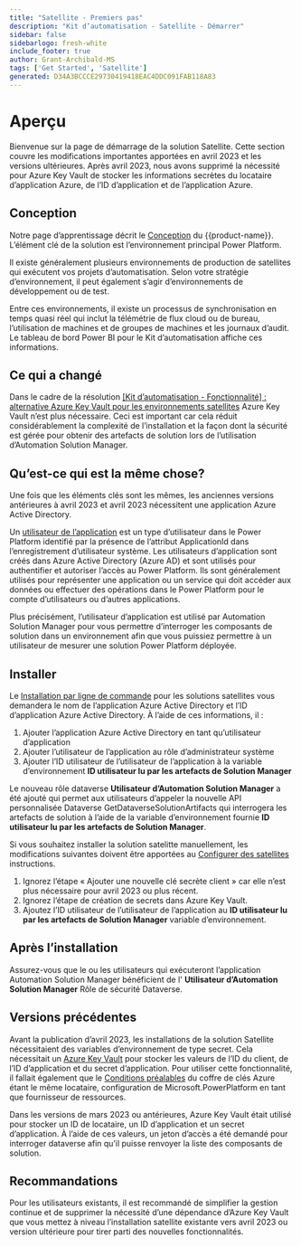 ```yaml
---
title: "Satellite - Premiers pas"
description: "Kit d’automatisation - Satellite - Démarrer"
sidebar: false
sidebarlogo: fresh-white
include_footer: true
author: Grant-Archibald-MS
tags: ['Get Started', 'Satellite']
generated: D34A3BCCCE29730419418EAC4DDC091FAB118A83
---
```


# Aperçu

Bienvenue sur la page de démarrage de la solution Satellite. Cette section couvre les modifications importantes apportées en avril 2023 et les versions ultérieures. Après avril 2023, nous avons supprimé la nécessité pour Azure Key Vault de stocker les informations secrètes du locataire d’application Azure, de l’ID d’application et de l’application Azure.

## Conception

Notre page d’apprentissage décrit le [Conception](https://learn.microsoft.com/power-automate/guidance/automation-kit/overview/introduction#conceptual-design) du {{product-name}}. L’élément clé de la solution est l’environnement principal Power Platform.

Il existe généralement plusieurs environnements de production de satellites qui exécutent vos projets d’automatisation. Selon votre stratégie d’environnement, il peut également s’agir d’environnements de développement ou de test.

Entre ces environnements, il existe un processus de synchronisation en temps quasi réel qui inclut la télémétrie de flux cloud ou de bureau, l’utilisation de machines et de groupes de machines et les journaux d’audit. Le tableau de bord Power BI pour le Kit d’automatisation affiche ces informations.

## Ce qui a changé

Dans le cadre de la résolution [[Kit d’automatisation - Fonctionnalité] : alternative Azure Key Vault pour les environnements satellites](https://github.com/microsoft/powercat-automation-kit/issues/84) Azure Key Vault n’est plus nécessaire. Ceci est important car cela réduit considérablement la complexité de l’installation et la façon dont la sécurité est gérée pour obtenir des artefacts de solution lors de l’utilisation d’Automation Solution Manager.

## Qu’est-ce qui est la même chose?

Une fois que les éléments clés sont les mêmes, les anciennes versions antérieures à avril 2023 et avril 2023 nécessitent une application Azure Active Directory.

Un [utilisateur de l’application](https://learn.microsoft.com/power-platform/admin/manage-application-users) est un type d’utilisateur dans le Power Platform identifié par la présence de l’attribut ApplicationId dans l’enregistrement d’utilisateur système. Les utilisateurs d’application sont créés dans Azure Active Directory (Azure AD) et sont utilisés pour authentifier et autoriser l’accès au Power Platform. Ils sont généralement utilisés pour représenter une application ou un service qui doit accéder aux données ou effectuer des opérations dans le Power Platform pour le compte d’utilisateurs ou d’autres applications.

Plus précisément, l’utilisateur d’application est utilisé par Automation Solution Manager pour vous permettre d’interroger les composants de solution dans un environnement afin que vous puissiez permettre à un utilisateur de mesurer une solution Power Platform déployée.

## Installer

Le [Installation par ligne de commande](/fr/get-started/install) pour les solutions satellites vous demandera le nom de l’application Azure Active Directory et l’ID d’application Azure Active Directory. À l’aide de ces informations, il :

1. Ajouter l’application Azure Active Directory en tant qu’utilisateur d’application
1. Ajouter l’utilisateur de l’application au rôle d’administrateur système
1. Ajouter l’ID utilisateur de l’utilisateur de l’application à la variable d’environnement **ID utilisateur lu par les artefacts de Solution Manager**

Le nouveau rôle dataverse **Utilisateur d’Automation Solution Manager** a été ajouté qui permet aux utilisateurs d’appeler la nouvelle API personnalisée Dataverse GetDataverseSolutionArtifacts qui interrogera les artefacts de solution à l’aide de la variable d’environnement fournie **ID utilisateur lu par les artefacts de Solution Manager**.

Si vous souhaitez installer la solution satelitte manuellement, les modifications suivantes doivent être apportées au [Configurer des satellites](https://learn.microsoft.com/en-us/power-automate/guidance/automation-kit/setup/satellite) instructions.

1. Ignorez l’étape « Ajouter une nouvelle clé secrète client » car elle n’est plus nécessaire pour avril 2023 ou plus récent.
1. Ignorez l’étape de création de secrets dans Azure Key Vault.
1. Ajoutez l’ID utilisateur de l’utilisateur de l’application au **ID utilisateur lu par les artefacts de Solution Manager** variable d’environnement.

## Après l’installation

Assurez-vous que le ou les utilisateurs qui exécuteront l’application Automation Solution Manager bénéficient de l' **Utilisateur d’Automation Solution Manager** Rôle de sécurité Dataverse.

## Versions précédentes

Avant la publication d’avril 2023, les installations de la solution Satellite nécessitaient des variables d’environnement de type secret. Cela nécessitait un [Azure Key Vault](https://learn.microsoft.com/power-apps/maker/data-platform/environmentvariables#use-azure-key-vault-secrets-preview) pour stocker les valeurs de l’ID du client, de l’ID d’application et du secret d’application. Pour utiliser cette fonctionnalité, il fallait également que le [Conditions préalables](https://learn.microsoft.com/en-us/power-apps/maker/data-platform/environmentvariables#prerequisites) du coffre de clés Azure étant le même locataire, configuration de Microsoft.PowerPlatform en tant que fournisseur de ressources.

Dans les versions de mars 2023 ou antérieures, Azure Key Vault était utilisé pour stocker un ID de locataire, un ID d’application et un secret d’application. À l’aide de ces valeurs, un jeton d’accès a été demandé pour interroger dataverse afin qu’il puisse renvoyer la liste des composants de solution.

## Recommandations

Pour les utilisateurs existants, il est recommandé de simplifier la gestion continue et de supprimer la nécessité d’une dépendance d’Azure Key Vault que vous mettez à niveau l’installation satellite existante vers avril 2023 ou version ultérieure pour tirer parti des nouvelles fonctionnalités.
